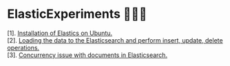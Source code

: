 # ElasticExperiments 👨🏻‍💻

[1]. [Installation of Elastics on Ubuntu. ](https://github.com/AkshaySJadhav/Elastic_Experiments/blob/main/Installing_Elasticsearch.md) <br>
[2]. [Loading the data to the Elasticsearch and perform insert, update, delete operations.](https://github.com/AkshaySJadhav/Elastic_Experiments/blob/main/Importing_data_elasticsearch.md)<br>
[3]. [Concurrency issue with documents in Elasticsearch.](https://github.com/AkshaySJadhav/Elastic_Experiments/blob/main/Dealing%20with%20Concurrency.md)<br>
